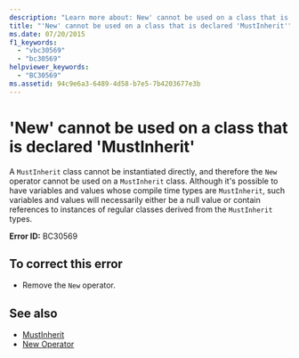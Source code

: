 ```yaml
---
description: "Learn more about: New' cannot be used on a class that is declared 'MustInherit"
title: "'New' cannot be used on a class that is declared 'MustInherit'"
ms.date: 07/20/2015
f1_keywords: 
  - "vbc30569"
  - "bc30569"
helpviewer_keywords: 
  - "BC30569"
ms.assetid: 94c9e6a3-6489-4d58-b7e5-7b4203677e3b
---
```

# 'New' cannot be used on a class that is declared 'MustInherit'

A `MustInherit` class cannot be instantiated directly, and therefore the `New` operator cannot be used on a `MustInherit` class. Although it's possible to have variables and values whose compile time types are `MustInherit`, such variables and values will necessarily either be a null value or contain references to instances of regular classes derived from the `MustInherit` types.  
  
 **Error ID:** BC30569  
  
## To correct this error  
  
- Remove the `New` operator.  
  
## See also

- [MustInherit](../language-reference/modifiers/mustinherit.md)
- [New Operator](../language-reference/operators/new-operator.md)
